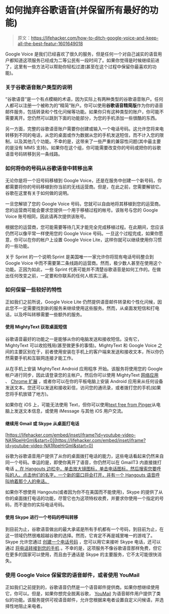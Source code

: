 # 如何抛弃谷歌语音(并保留所有最好的功能)

> 原文：<https://lifehacker.com/how-to-ditch-google-voice-and-keep-all-the-best-featur-1601649018>

Google Voice 是我们已经喜欢了很久的服务，但是任何一个对自己诚实的语音用户都知道这项服务已经成为二等公民有一段时间了。如果你觉得是时候继续前进了，这里有一些方法可以帮助你轻松过渡(甚至在这个过程中保留你最喜欢的功能)。



### 关于谷歌语音账户类型的说明

“谷歌语音”是一个有点模糊的术语，因为实际上有两种类型的谷歌语音账户。任何人都可以注册一个被称为的“精简”账户。你可以使用**谷歌语音精简版**作为你的语音邮件服务，包括转录和个性化问候等功能。如果你只有这种类型的账户，你可能不需要离开。您仍然可以跳到下面的功能部分，为您的手机添加一些很酷的东西。

另一方面，完整的谷歌语音账户需要你创建或输入一个电话号码。这允许您将来电转移到不同的电话，从您的桌面或作为数据从您的手机发送短信，而不计入您的限制，以及其他几个功能。不幸的是，这带来了一些严重的兼容性问题(其中最主要的是没有 MMS 支持)。如果你在这个组，你可能需要改变你的号码或把你的谷歌语音号码转移到另一条线路。

### 如何将你的号码从谷歌语音中转移出来

无论你是将一个旧号码移植到 Google Voice，还是在服务中创建一个新号码，你都需要将你的号码移植到你当前的无线运营商。但是，在此之前，您需要解锁它。谷歌在这里有关于如何做的说明。

一旦您解锁了您的 Google Voice 号码，您就可以自由地将其移植到您的运营商。您的运营商可能会要求您提供一个用于移植过程的帐号。该账号与您的 Google Voice 账号相同，因此请再次提供该账号。

根据您的运营商，您可能需要等待几天才能完全完成移植过程。在此期间，您应该仍然可以像平常一样使用您的 Google Voice 号码。一旦这个过程完成，如果你愿意，你可以在你的帐户上设置 Google Voice Lite，这样你就可以继续使用你习惯的一些功能。

关于 Sprint 的一个说明:Sprint 是美国唯一一家允许你将现有电话号码整合到 Google Voice 中而不需要第二条线路的运营商。然而，极少数人甚至在使用这个功能。正因为如此，一些 Sprint 代表可能并不清楚谷歌语音是如何工作的。在做出任何改变之前，一定要和你联系的任何人核实三遍。

### 如何保留一些较好的特性

正如我们之前所说，Google Voice Lite 仍然提供语音邮件转录和个性化问候，因此您不一定需要找到新的服务来继续使用这些服务。然而，从桌面发短信和打电话，以及呼叫转移需要一些额外的服务。

#### 使用 MightyText 获取桌面短信

谷歌语音最好的功能之一是能够从你的电脑发送和接收短信。没有它，MightyText 可以收拾残局(甚至做更多的事情)。MightyText 和 Google Voice 之间的主要区别在于，前者使用安装在手机上的客户端来发送和接收文本，所以你仍然需要手机和互联网连接才能工作。

从在手机上安装 MightyText Android 应用程序 开始。该服务将使用您的 Google 帐户进行同步，因此请登录您的主帐户。然后你可以使用 MightyText [网络应用](http://mightytext.net/web) 、 [Chrome 扩展](https://chrome.google.com/webstore/detail/mightytext-sms-text-messa/dkfhfaphfkopdgpbfkebjfcblcafcmpi?hl=en) ，或者你可以在你的平板电脑上安装 Android 应用来从任何设备发送文本。您还可以发送和接收彩信，访问您的通讯录，或者拨打您的手机(如果您将手机放错了地方)。

如果你在 iOS 上，可能无法使用 Text，但你可以使用[text free from Pinger](http://www.pinger.com/content/home.html)从电脑上发送文本信息，或使用 iMessage 与其他 iOS 用户交流。

#### 继续用 Gmail 或 Skype 从桌面打电话

 [https://lifehacker.com/embed/inset/iframe?id=youtube-video-NA1RpeHrGmI&start=0](https://lifehacker.com/embed/inset/iframe?id=youtube-video-NA1RpeHrGmI&start=0) 

谷歌为谷歌语音用户提供了从你的桌面拨打电话的能力，这些电话看起来仍然来自同一个号码。幸运的是，即使你离开了语音，你仍然可以在 GmailT3 内直接拨打电话 [。在 Hangouts 边栏中，单击放大镜图标，单击电话图标，然后搜索您要呼叫的人。点击他们的名字，一个新的窗口将会打开，并有一个 Hangouts 语音呼叫响着那个人的电话。](http://gmailblog.blogspot.com/2013/07/making-calls-from-hangouts-in-gmail-and.html)

如果你不想使用 Hangouts(或者因为你不在美国而不能使用)，Skype 的提供了从你的桌面拨打电话的功能，尽管它也为这项特权收费，并要求你使用一个指定的号码，而不是你的实际电话号码。

#### 使用 Skype 进行一个号码的呼叫转移

到目前为止，谷歌语音做出的最大承诺是所有手机都有一个号码，到目前为止，在这一领域仍然很难超越谷歌的选择。然而，它肯定不再是城里唯一的游戏了。Skype 允许您通过 [创建一个电话号码](https://support.skype.com/en/faq/FA256/how-do-i-set-up-my-skype-number) ，您可以用它来接听 Skype 电话，还可以通过 [将电话转接到您的手机](https://support.skype.com/en/faq/FA12258/what-is-call-forwarding-and-how-does-it-work-on-skype) 。不幸的是，这项服务不像谷歌语音那样免费，但它在更多的国家可以使用，而且由于通话是 Skype 的主要服务，它不太可能很快消失。

### 使用 Google Voice 保留您的语音邮件，或者使用 YouMail

正如我们之前提到的，谷歌语音仍然是一个语音邮件提供商。如果你想继续使用它，你可以。但是，如果你想完全脱离谷歌， [YouMail](http://www.youmail.com/home/feature/visual-voicemail) 为语音邮件用户提供了类似的功能。该服务提供可视语音邮件，允许您根据来电者设置自定义问候语，并选择性地阻止来电者。
